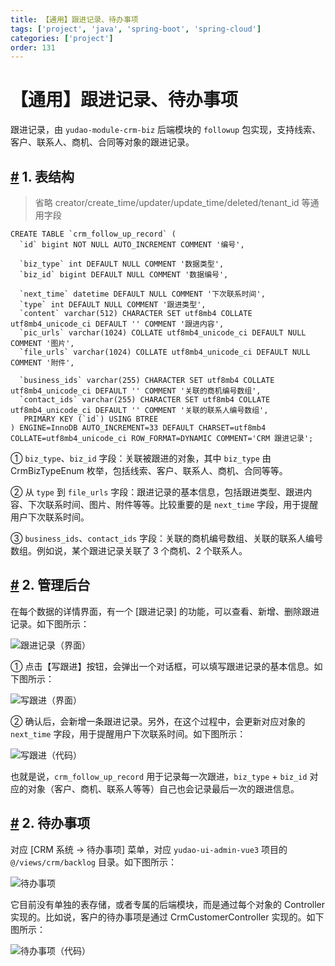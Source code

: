 ```yaml
---
title: 【通用】跟进记录、待办事项
tags: ['project', 'java', 'spring-boot', 'spring-cloud']
categories: ['project']
order: 131
---
```

# 【通用】跟进记录、待办事项

跟进记录，由 `yudao-module-crm-biz` 后端模块的 `followup` 包实现，支持线索、客户、联系人、商机、合同等对象的跟进记录。

 ## [#](#_1-表结构) 1. 表结构

 
> 省略 creator/create\_time/updater/update\_time/deleted/tenant\_id 等通用字段

 
```
CREATE TABLE `crm_follow_up_record` (
  `id` bigint NOT NULL AUTO_INCREMENT COMMENT '编号',
  
  `biz_type` int DEFAULT NULL COMMENT '数据类型',
  `biz_id` bigint DEFAULT NULL COMMENT '数据编号',

  `next_time` datetime DEFAULT NULL COMMENT '下次联系时间',  
  `type` int DEFAULT NULL COMMENT '跟进类型',
  `content` varchar(512) CHARACTER SET utf8mb4 COLLATE utf8mb4_unicode_ci DEFAULT '' COMMENT '跟进内容',
  `pic_urls` varchar(1024) COLLATE utf8mb4_unicode_ci DEFAULT NULL COMMENT '图片',
  `file_urls` varchar(1024) COLLATE utf8mb4_unicode_ci DEFAULT NULL COMMENT '附件',
  
  `business_ids` varchar(255) CHARACTER SET utf8mb4 COLLATE utf8mb4_unicode_ci DEFAULT '' COMMENT '关联的商机编号数组',
  `contact_ids` varchar(255) CHARACTER SET utf8mb4 COLLATE utf8mb4_unicode_ci DEFAULT '' COMMENT '关联的联系人编号数组',
   PRIMARY KEY (`id`) USING BTREE
) ENGINE=InnoDB AUTO_INCREMENT=33 DEFAULT CHARSET=utf8mb4 COLLATE=utf8mb4_unicode_ci ROW_FORMAT=DYNAMIC COMMENT='CRM 跟进记录';

```
① `biz_type`、`biz_id` 字段：关联被跟进的对象，其中 `biz_type` 由 CrmBizTypeEnum 枚举，包括线索、客户、联系人、商机、合同等等。

 ② 从 `type` 到 `file_urls` 字段：跟进记录的基本信息，包括跟进类型、跟进内容、下次联系时间、图片、附件等等。比较重要的是 `next_time` 字段，用于提醒用户下次联系时间。

 ③ `business_ids`、`contact_ids` 字段：关联的商机编号数组、关联的联系人编号数组。例如说，某个跟进记录关联了 3 个商机、2 个联系人。

 ## [#](#_2-管理后台) 2. 管理后台

 在每个数据的详情界面，有一个 [跟进记录] 的功能，可以查看、新增、删除跟进记录。如下图所示：

 ![跟进记录（界面）](https://cloud.iocoder.cn/img/CRM%E6%89%8B%E5%86%8C/%E8%B7%9F%E8%BF%9B%E8%AE%B0%E5%BD%95/%E8%B7%9F%E8%BF%9B%E8%AE%B0%E5%BD%95.png)

 ① 点击【写跟进】按钮，会弹出一个对话框，可以填写跟进记录的基本信息。如下图所示：

 ![写跟进（界面）](https://cloud.iocoder.cn/img/CRM%E6%89%8B%E5%86%8C/%E8%B7%9F%E8%BF%9B%E8%AE%B0%E5%BD%95/%E5%86%99%E8%B7%9F%E8%BF%9B.png)

 ② 确认后，会新增一条跟进记录。另外，在这个过程中，会更新对应对象的 `next_time` 字段，用于提醒用户下次联系时间。如下图所示：

 ![写跟进（代码）](https://cloud.iocoder.cn/img/CRM%E6%89%8B%E5%86%8C/%E8%B7%9F%E8%BF%9B%E8%AE%B0%E5%BD%95/%E5%86%99%E8%B7%9F%E8%BF%9B-%E5%90%8E%E7%AB%AF.png)

 也就是说，`crm_follow_up_record` 用于记录每一次跟进，`biz_type` + `biz_id` 对应的对象（客户、商机、联系人等等）自己也会记录最后一次的跟进信息。

 ## [#](#_2-待办事项) 2. 待办事项

 对应 [CRM 系统 -> 待办事项] 菜单，对应 `yudao-ui-admin-vue3` 项目的 `@/views/crm/backlog` 目录。如下图所示：

 ![待办事项](https://cloud.iocoder.cn/img/CRM%E6%89%8B%E5%86%8C/%E8%B7%9F%E8%BF%9B%E8%AE%B0%E5%BD%95/%E5%BE%85%E5%8A%9E%E4%BA%8B%E9%A1%B9.png)

 它目前没有单独的表存储，或者专属的后端模块，而是通过每个对象的 Controller 实现的。比如说，客户的待办事项是通过 CrmCustomerController 实现的。如下图所示：

 ![待办事项（代码）](https://cloud.iocoder.cn/img/CRM%E6%89%8B%E5%86%8C/%E8%B7%9F%E8%BF%9B%E8%AE%B0%E5%BD%95/%E5%BE%85%E5%8A%9E%E4%BA%8B%E9%A1%B9-%E5%90%8E%E7%AB%AF.png)

